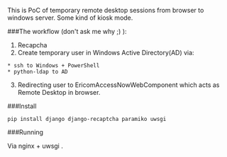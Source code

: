 
This is PoC of temporary remote desktop sessions from browser to windows server. Some kind of kiosk mode.

###The workflow (don't ask me why ;) ):

	
1.   Recapcha
2.   Create temporary user in Windows Active Directory(AD) via:

    * ssh to Windows + PowerShell
    * python-ldap to AD

3. Redirecting user to EricomAccessNowWebComponent which acts as Remote Desktop in browser.

	
###Install
	
    pip install django django-recaptcha paramiko uwsgi


###Running

Via nginx + uwsgi .

